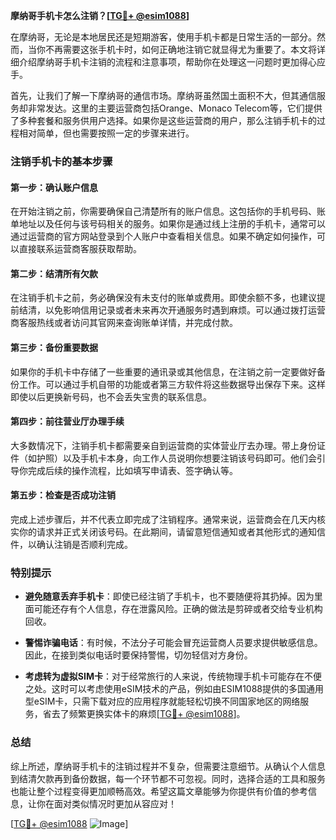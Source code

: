 **摩纳哥手机卡怎么注销？[[TG💪+ @esim1088](https://t.me/s/esim1088)]**

在摩纳哥，无论是本地居民还是短期游客，使用手机卡都是日常生活的一部分。然而，当你不再需要这张手机卡时，如何正确地注销它就显得尤为重要了。本文将详细介绍摩纳哥手机卡注销的流程和注意事项，帮助你在处理这一问题时更加得心应手。

首先，让我们了解一下摩纳哥的通信市场。摩纳哥虽然国土面积不大，但其通信服务却非常发达。这里的主要运营商包括Orange、Monaco Telecom等，它们提供了多种套餐和服务供用户选择。如果你是这些运营商的用户，那么注销手机卡的过程相对简单，但也需要按照一定的步骤来进行。

### 注销手机卡的基本步骤

#### 第一步：确认账户信息
在开始注销之前，你需要确保自己清楚所有的账户信息。这包括你的手机号码、账单地址以及任何与该号码相关的服务。如果你是通过线上注册的手机卡，通常可以通过运营商的官方网站登录到个人账户中查看相关信息。如果不确定如何操作，可以直接联系运营商客服获取帮助。

#### 第二步：结清所有欠款
在注销手机卡之前，务必确保没有未支付的账单或费用。即使余额不多，也建议提前结清，以免影响信用记录或者未来再次开通服务时遇到麻烦。可以通过拨打运营商客服热线或者访问其官网来查询账单详情，并完成付款。

#### 第三步：备份重要数据
如果你的手机卡中存储了一些重要的通讯录或其他信息，在注销之前一定要做好备份工作。可以通过手机自带的功能或者第三方软件将这些数据导出保存下来。这样即使以后更换新号码，也不会丢失宝贵的联系信息。

#### 第四步：前往营业厅办理手续
大多数情况下，注销手机卡都需要亲自到运营商的实体营业厅去办理。带上身份证件（如护照）以及手机卡本身，向工作人员说明你想要注销该号码即可。他们会引导你完成后续的操作流程，比如填写申请表、签字确认等。

#### 第五步：检查是否成功注销
完成上述步骤后，并不代表立即完成了注销程序。通常来说，运营商会在几天内核实你的请求并正式关闭该号码。在此期间，请留意短信通知或者其他形式的通知信件，以确认注销是否顺利完成。

### 特别提示

- **避免随意丢弃手机卡**：即使已经注销了手机卡，也不要随便将其扔掉。因为里面可能还存有个人信息，存在泄露风险。正确的做法是剪碎或者交给专业机构回收。
  
- **警惕诈骗电话**：有时候，不法分子可能会冒充运营商人员要求提供敏感信息。因此，在接到类似电话时要保持警惕，切勿轻信对方身份。

- **考虑转为虚拟SIM卡**：对于经常旅行的人来说，传统物理手机卡可能存在不便之处。这时可以考虑使用eSIM技术的产品，例如由ESIM1088提供的多国通用型eSIM卡，只需下载对应的应用程序就能轻松切换不同国家地区的网络服务，省去了频繁更换实体卡的麻烦[[TG💪+ @esim1088](https://t.me/s/esim1088)]。

### 总结

综上所述，摩纳哥手机卡的注销过程并不复杂，但需要注意细节。从确认个人信息到结清欠款再到备份数据，每一个环节都不可忽视。同时，选择合适的工具和服务也能让整个过程变得更加顺畅高效。希望这篇文章能够为你提供有价值的参考信息，让你在面对类似情况时更加从容应对！

[[TG💪+ @esim1088](https://t.me/s/esim1088) ![Image](https://i.postimg.cc/4NQfJmqS/Snipaste-2025-05-13-00-14-12.png)]